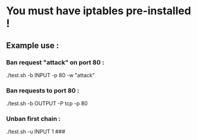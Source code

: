 # You must have iptables pre-installed !

## Example use :

### Ban request "attack" on port 80 :
./test.sh -b INPUT -p 80 -w "attack"

### Ban requests to port 80 :
./test.sh -b OUTPUT -P tcp -p 80
        
### Unban first chain :
./test.sh -u INPUT 1 ###
